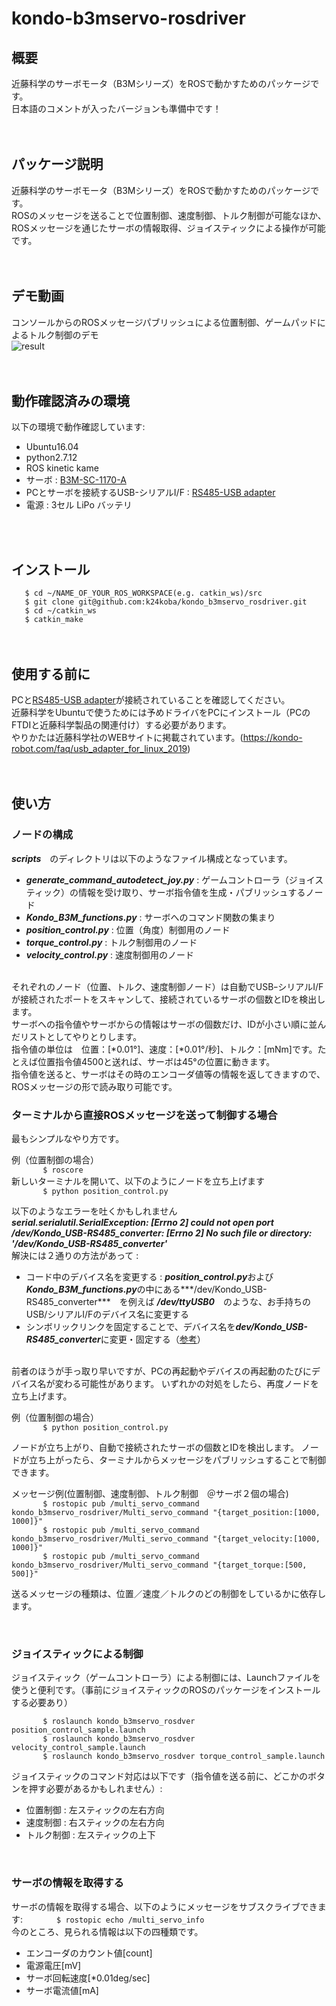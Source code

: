 # kondo-b3mservo-rosdriver


## 概要
近藤科学のサーボモータ（B3Mシリーズ）をROSで動かすためのパッケージです。<br>
日本語のコメントが入ったバージョンも準備中です！
<br>
<br>
<br>

## パッケージ説明
近藤科学のサーボモータ（B3Mシリーズ）をROSで動かすためのパッケージです。<br>
ROSのメッセージを送ることで位置制御、速度制御、トルク制御が可能なほか、ROSメッセージを通じたサーボの情報取得、ジョイスティックによる操作が可能です。
<br>
<br>
<br>

## デモ動画
コンソールからのROSメッセージパブリッシュによる位置制御、ゲームパッドによるトルク制御のデモ<br>
![result](https://github.com/KTD-prototype/kondo_b3mservo_rosdriver/blob/media/sample.gif?raw=true)
<br>
<br>
<br>

## 動作確認済みの環境
以下の環境で動作確認しています:
  * Ubuntu16.04
  * python2.7.12
  * ROS kinetic kame
* サーボ : [B3M-SC-1170-A](https://kondo-robot.com/product/03092)
* PCとサーボを接続するUSB-シリアルI/F : [RS485-USB adapter](https://kondo-robot.com/product/02133)
* 電源 : 3セル LiPo バッテリ
<br>
<br>

## インストール
`   $ cd ~/NAME_OF_YOUR_ROS_WORKSPACE(e.g. catkin_ws)/src`<br>
`   $ git clone git@github.com:k24koba/kondo_b3mservo_rosdriver.git`<br>
`   $ cd ~/catkin_ws`<br>
`   $ catkin_make`
<br>
<br>
<br>
## 使用する前に
PCと[RS485-USB adapter](https://kondo-robot.com/product/02133)が接続されていることを確認してください。<br>
近藤科学をUbuntuで使うためには予めドライバをPCにインストール（PCのFTDIと近藤科学製品の関連付け）する必要があります。<br>
やりかたは近藤科学社のWEBサイトに掲載されています。(https://kondo-robot.com/faq/usb_adapter_for_linux_2019)
<br>
<br>
<br>
## 使い方
### ノードの構成
***scripts***　のディレクトリは以下のようなファイル構成となっています。
  * ***generate_command_autodetect_joy.py***  : ゲームコントローラ（ジョイスティック）の情報を受け取り、サーボ指令値を生成・パブリッシュするノード
  * ***Kondo_B3M_functions.py***  :  サーボへのコマンド関数の集まり
  * ***position_control.py***  : 位置（角度）制御用のノード
  * ***torque_control.py***  : トルク制御用のノード
  * ***velocity_control.py*** : 速度制御用のノード
<br>
それぞれのノード（位置、トルク、速度制御ノード）は自動でUSBｰシリアルI/Fが接続されたポートをスキャンして、接続されているサーボの個数とIDを検出します。<br>
サーボへの指令値やサーボからの情報はサーボの個数だけ、IDが小さい順に並んだリストとしてやりとりします。<br>
指令値の単位は　位置：[*0.01°]、速度：[*0.01°/秒]、トルク：[mNm]です。たとえば位置指令値4500と送れば、サーボは45°の位置に動きます。<br>
指令値を送ると、サーボはその時のエンコーダ値等の情報を返してきますので、ROSメッセージの形で読み取り可能です。
<br>

### ターミナルから直接ROSメッセージを送って制御する場合
最もシンプルなやり方です。

例（位置制御の場合）<br>
`		$ roscore`
<br>新しいターミナルを開いて、以下のようにノードを立ち上げます<br>
`		$ python position_control.py`

以下のようなエラーを吐くかもしれません<br>
 ***serial.serialutil.SerialException: [Errno 2] could not open port /dev/Kondo_USB-RS485_converter: [Errno 2] No such file or directory: '/dev/Kondo_USB-RS485_converter'***
<br>
解決には２通りの方法があって : <br>
  * コード中のデバイス名を変更する : ***position_control.py***および***Kondo_B3M_functions.py***の中にある***/dev/Kondo_USB-RS485_converter***　を例えば ***/dev/ttyUSB0***　のような、お手持ちのUSB/シリアルI/Fのデバイス名に変更する
  * シンボリックリンクを固定することで、デバイス名を***dev/Kondo_USB-RS485_converter***に変更・固定する（[参考](https://woodencaliper.hatenablog.com/entry/2018/06/30/175622)）
<br>
前者のほうが手っ取り早いですが、PCの再起動やデバイスの再起動のたびにデバイス名が変わる可能性があります。
いずれかの対処をしたら、再度ノードを立ち上げます。
<br>

例（位置制御の場合）<br>
`		$ python position_control.py`

ノードが立ち上がり、自動で接続されたサーボの個数とIDを検出します。
ノードが立ち上がったら、ターミナルからメッセージをパブリッシュすることで制御できます。
<br>

メッセージ例(位置制御、速度制御、トルク制御　＠サーボ２個の場合)<br>
`		$ rostopic pub /multi_servo_command kondo_b3mservo_rosdriver/Multi_servo_command "{target_position:[1000, 1000]}"`<br>
`		$ rostopic pub /multi_servo_command kondo_b3mservo_rosdriver/Multi_servo_command "{target_velocity:[1000, 1000]}"`<br>
`		$ rostopic pub /multi_servo_command kondo_b3mservo_rosdriver/Multi_servo_command "{target_torque:[500, 500]}"`<br>

送るメッセージの種類は、位置／速度／トルクのどの制御をしているかに依存します。

<br>

### ジョイスティックによる制御
ジョイスティック（ゲームコントローラ）による制御には、Launchファイルを使うと便利です。（事前にジョイスティックのROSのパッケージをインストールする必要あり）
<br>

`		$ roslaunch kondo_b3mservo_rosdver position_control_sample.launch`<br>
`		$ roslaunch kondo_b3mservo_rosdver velocity_control_sample.launch`<br>
`		$ roslaunch kondo_b3mservo_rosdver torque_control_sample.launch`<br>

ジョイスティックのコマンド対応は以下です（指令値を送る前に、どこかのボタンを押す必要があるかもしれません）:
 * 位置制御 : 左スティックの左右方向
 * 速度制御 : 右スティックの左右方向
 * トルク制御 : 左スティックの上下
<br>


### サーボの情報を取得する
サーボの情報を取得する場合、以下のようにメッセージをサブスクライブできます:
`		$ rostopic echo /multi_servo_info`
<br>
今のところ、見られる情報は以下の四種類です。
 * エンコーダのカウント値[count]
 * 電源電圧[mV]
 * サーボ回転速度[*0.01deg/sec]
 * サーボ電流値[mA]
